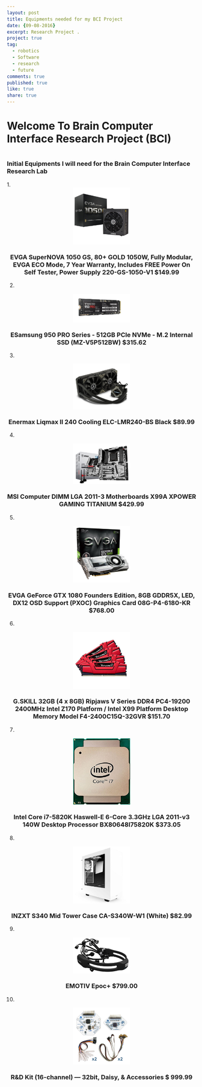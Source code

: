 ```yaml
---
layout: post
title: Equipments needed for my BCI Project
date: {09-08-2016}
excerpt: Research Project .
project: true
tag:
  - robotics
  - Software
  - research
  - future
comments: true
published: true
like: true
share: true
---
```



<h1> Welcome To Brain Computer Interface Research Project (BCI)<h1>







<h3> Initial Equipments I will need for the Brain Computer Interface Research Lab </h3>
1.
<style>
img { width: 30%; margin: 0 auto; display: block; }
</style>

<img src="/img/equipments/1.jpg" alt="">

<h3><center>EVGA SuperNOVA 1050 GS, 80+ GOLD 1050W, Fully Modular, EVGA ECO Mode, 7 Year Warranty, Includes FREE Power On Self Tester, Power Supply 220-GS-1050-V1 $149.99 </center></h3>

2.
<style>
img { width: 30%; margin: 0 auto; display: block; }
</style>

<img src="/img/equipments/2.jpg" alt="">

<h3><center>ESamsung 950 PRO Series - 512GB PCIe NVMe - M.2 Internal SSD (MZ-V5P512BW) $315.62 </center></h3>

3.
<style>
img { width: 30%; margin: 0 auto; display: block; }
</style>

<img src="img/equipments/3.jpg" alt="">

<h3><center>Enermax Liqmax II 240 Cooling ELC-LMR240-BS Black $89.99 </center></h3>

4.
<style>
img { width: 30%; margin: 0 auto; display: block; }
</style>

<img src="/img/equipments/4.jpg" alt="">

<h3><center>MSI Computer DIMM LGA 2011-3 Motherboards X99A XPOWER GAMING TITANIUM $429.99 </center></h3>

5.
<style>
img { width: 30%; margin: 0 auto; display: block; }
</style>

<img src="/img/equipments/5.jpg" alt="">

<h3><center>EVGA GeForce GTX 1080 Founders Edition, 8GB GDDR5X, LED, DX12 OSD Support (PXOC) Graphics Card 08G-P4-6180-KR $768.00</center></h3>

6.
<style>
img { width: 30%; margin: 0 auto; display: block; }
</style>

<img src="/img/equipments/6.jpg" alt="">

<h3><center>G.SKILL 32GB (4 x 8GB) Ripjaws V Series DDR4 PC4-19200 2400MHz Intel Z170 Platform / Intel X99 Platform Desktop Memory Model F4-2400C15Q-32GVR  $151.70 </center></h3>

7.
<style>
img { width: 30%; margin: 0 auto; display: block; }
</style>

<img src="/img/equipments/7.jpg" alt="">

<h3><center>Intel Core i7-5820K Haswell-E 6-Core 3.3GHz LGA 2011-v3 140W Desktop Processor BX80648I75820K $373.05 </center></h3>

8.
<style>
img { width: 30%; margin: 0 auto; display: block; }
</style>

<img src="/img/equipments/8.jpg" alt="">

<h3><center>INZXT S340 Mid Tower Case CA-S340W-W1 (White) $82.99  </center></h3>

9.
<style>
img { width: 30%; margin: 0 auto; display: block; }
</style>

<img src="/img/equipments/9.jpg" alt="">

<h3><center>EMOTIV Epoc+  $799.00 </center></h3>

10.
<style>
img { width: 30%; margin: 0 auto; display: block; }
</style>

<img src="/img/equipments/10.jpg" alt="">

<h3><center>R&D Kit (16-channel) — 32bit, Daisy, & Accessories $ 999.99 </center></h3>
